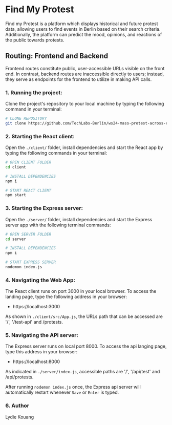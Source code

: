 # Find My Protest

Find my Protest is a platform which displays historical and future protest data, allowing users to find events in Berlin based on their search criteria. Additionally, the platform can predict the mood, opinions, and reactions of the public towards protests.

## Routing: Frontend and Backend

Frontend routes constitute public, user-accessible URLs visible on the front end. In contrast, backend routes are inaccessible directly to users; instead, they serve as endpoints for the frontend to utilize in making API calls.

### 1. Running the project:

Clone the project's repository to your local machine by typing the following command in your terminal:

```bash
# CLONE REPOSITORY
git clone https://github.com/TechLabs-Berlin/ws24-mass-protest-across-countries.git
```

### 2. Starting the React client:

Open the `./client/` folder, install dependencies and start the React app by typing the following commands in your terminal:

```bash
# OPEN CLIENT FOLDER
cd client

# INSTALL DEPENDENCIES
npm i

# START REACT CLIENT
npm start
```

### 3. Starting the Express server:

Open the `./server/` folder, install dependencies and start the Express server app with the following terminal commands:

```bash
# OPEN SERVER FOLDER
cd server

# INSTALL DEPENDENCIES
npm i

# START EXPRESS SERVER
nodemon index.js
```

### 4. Navigating the Web App:

The React client runs on port 3000 in your local browser. To access the landing page, type the following address in your browser:

- https://localhost:3000

As shown in `./client/src/App.js`, the URLs path that can be accessed are '/', '/test-api' and /protests.

### 5. Navigating the API server:

The Express server runs on local port 8000. To access the api langing page, type this address in your browser:

- https://localhost:8000

As indicated in `./server/index.js`, accessible paths are '/', '/api/test' and /api/protests.

After running `nodemon index.js` once, the Express api server will automatically restart whenever `Save` or `Enter` is typed.

### 6. Author

Lydie Kouang

